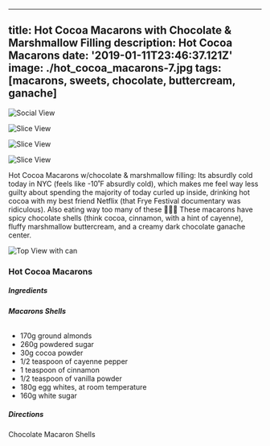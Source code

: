 ---
title: Hot Cocoa Macarons with Chocolate & Marshmallow Filling
description: Hot Cocoa Macarons
date: '2019-01-11T23:46:37.121Z'
image: ./hot_cocoa_macarons-7.jpg
tags: [macarons, sweets, chocolate, buttercream, ganache]
------

![Social View](./hot_cocoa_macarons-7.jpg)

![Slice View](./hot_cocoa_macarons-14.jpg)

![Slice View](./hot_cocoa_macarons-11.jpg)

![Slice View](./hot_cocoa_macarons-2.jpg)

<div class="body-text">

Hot Cocoa Macarons w/chocolate & marshmallow filling: Its absurdly cold today in NYC (feels like -10˚F absurdly cold), which makes me feel way less guilty about spending the majority of today curled up inside, drinking hot cocoa with my best friend Netflix (that Frye Festival documentary was ridiculous). Also eating way too many of these 💁🏼‍♀️ These macarons have spicy chocolate shells (think cocoa, cinnamon, with a hint of cayenne), fluffy marshmallow buttercream, and a creamy dark chocolate ganache center. 
 
</div>

![Top View with can](./hot_cocoa_macarons-9.jpg)

### Hot Cocoa Macarons

##### __**Ingredients**__

###### __**Macarons Shells**__
- 170g ground almonds
- 260g powdered sugar
- 30g cocoa powder
- 1/2 teaspoon of cayenne pepper
- 1 teaspoon of cinnamon
- 1/2 teaspoon of vanilla powder
- 180g egg whites, at room temperature
- 160g white sugar


##### __**Directions**__

Chocolate Macaron Shells
